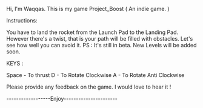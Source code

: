 Hi, I'm Waqqas. 
This is my game Project_Boost ( An indie game. )

Instructions:

You have to land the rocket from the Launch Pad to the Landing Pad.
However there's a twist,  that is your path will be filled with obstacles. 
Let's see how well you can avoid it.
PS : It's still in beta. New Levels will be added soon.

KEYS :

Space - To thrust
D - To Rotate Clockwise
A - To Rotate Anti Clockwise

Please provide any feedback on the game. I would love to hear it !

------------------Enjoy----------------------
